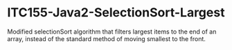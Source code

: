 # ITC155-Java2-SelectionSort-Largest
Modified selectionSort algorithm that filters largest items to the end of an array, instead of the standard method of moving smallest to the front.
